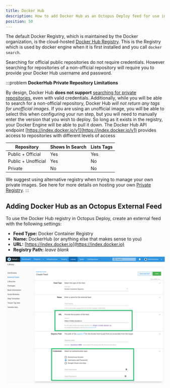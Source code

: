 ```yaml
---
title: Docker Hub
description: How to add Docker Hub as an Octopus Deploy feed for use in Docker steps.
position: 50
---
```


The default Docker Registry, which is maintained by the Docker organization, is the cloud-hosted [Docker Hub Registry](https://hub.docker.com/). This is the Registry which is used by docker engine when it is first installed and you call `docker search`.

Searching for official public repositories do not require credentials. However searching for repositories of a non-official repository will require you to provide your Docker Hub username and password.

:::problem
**DockerHub Private Repository Limitations**

By design, Docker Hub **does not support** [searching for private repositories](https://docs.docker.com/docker-hub/#/explore-repositories), even with valid credentials. Additionally, while you will be able to search for a non-official repository, Docker Hub *will not return any tags for unofficial images*. If you are using an unofficial image, you will be able to select this when configuring your run step, but you will need to manually enter the version that you wish to deploy. So long as it exists in the registry, your Docker Engine will be able to pull it down.
The Docker Hub API endpoint [https://index.docker.io/v1](https://index.docker.io/v1) provides access to repositories with different levels of access

| Repository | Shows In Search | Lists Tags |
| --- | --- | --- |
| Public + Official  | Yes | Yes |
| Public + Unofficial | Yes | No |
| Private | No | No |

We suggest using alternative registry when trying to manage your own private images. See here for more details on hosting your own [Private Registry](/docs/packaging-applications/package-repositories/docker-registries/index.md#DockerRegistriesasFeeds-PrivateRegistry).
:::

## Adding Docker Hub as an Octopus External Feed

To use the Docker Hub registry in Octopus Deploy, create an external feed with the following settings:

- **Feed Type:** Docker Container Registry
- **Name:** DockerHub (or anything else that makes sense to you)
- **URL:** [https://index.docker.io](https://index.docker.io)
- **Registry Path:** *leave blank*

![Docker Hub Registry Feed](images/dockerhub-feed.png "width=500")
